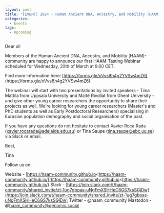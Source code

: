 ```yaml
---
layout: post
title: "[EVENT] 2024 - Human Ancient DNA, Ancestry, and Mobility (HAAM) Webinar February 2024: Tiina Mattila and Maïté Rivollat "
categories:
  - Events
tags:
  - Upcoming
---
```


Dear all

Members of the Human Ancient DNA, Ancestry, and Mobility (HAAM)-community are happy to announce our first HAAM-Tasting Webinar scheduled for Wednesday, 20th of March at 9.00 CET.

Find more information here: [https://forms.gle/xVvs8h4g2YVSw4mZ6](https://forms.gle/xVvs8h4g2YVSw4mZ6)

The webinar will start with two presentations by invited speakers - Tiina Mattila from Uppsala University and Maïté Rivollat from Ghent University - and give other young career researchers the opportunity to share their projects as well. We're looking for young career researchers (Master's and PhD students as well as Early Postdoctoral Researchers) specialising in Eurasian population demography and social organisation of the past.

If you have any questions do not hesitate to contact Xavier Roca Rada ([xavier.rocarada@adelaide.edu.au](mailto:xavier.rocarada@adelaide.edu.au)) or Tina Saupe ([tina.saupe@ebc.uu.se](mailto:tina.saupe@ebc.uu.se)) via Slack or email.

Best,

Tina

Follow us on:

Website - [https://haam-community.github.io<https://haam-community.github.io/](https://haam-community.github.io<https://haam-community.github.io/)
Slack - [https://join.slack.com/t/haam-community/shared_invite/zt-1ug7gbpas-uNgFmXSHHeC6GS7ksSGjDw](https://join.slack.com/t/haam-community/shared_invite/zt-1ug7gbpas-uNgFmXSHHeC6GS7ksSGjDw)
Twitter - @haam_community
Mastodon - @haam_community@genomic.social
